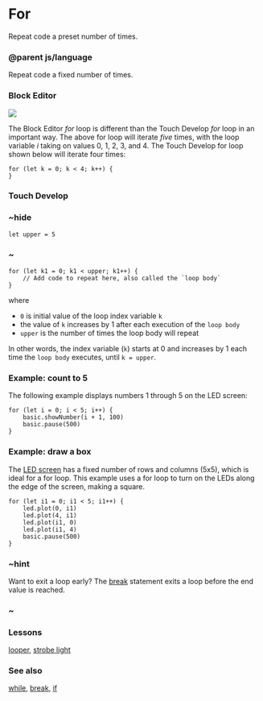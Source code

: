 # For

Repeat code a preset number of times.

### @parent js/language
 

Repeat code a fixed number of times.

### Block Editor

![](/static/mb/events-0.png)

The Block Editor *for* loop is different than the Touch Develop *for* loop in an important way. The above for loop will iterate *five* times, with the loop variable *i* taking on values 0, 1, 2, 3, and 4. The Touch Develop for loop shown below will iterate four times:

```
for (let k = 0; k < 4; k++) {
}
```

### Touch Develop

### ~hide

```
let upper = 5
```

### ~

```
for (let k1 = 0; k1 < upper; k1++) {
    // Add code to repeat here, also called the `loop body`
}
```

where

* `0` is initial value of the loop index variable `k`
* the value of `k` increases by 1 after each execution of the `loop body`
* `upper` is the number of times the loop body will repeat

In other words, the index variable (`k`) starts at 0 and increases by 1 each time the `loop body` executes, until `k = upper`.

### Example: count to 5

The following example displays numbers 1 through 5 on the LED screen:

```
for (let i = 0; i < 5; i++) {
    basic.showNumber(i + 1, 100)
    basic.pause(500)
}
```

### Example: draw a box

The [LED screen](/device/screen) has a fixed number of rows and columns (5x5), which is ideal for a for loop. This example uses a for loop to turn on the LEDs along the edge of the screen, making a square.

```
for (let i1 = 0; i1 < 5; i1++) {
    led.plot(0, i1)
    led.plot(4, i1)
    led.plot(i1, 0)
    led.plot(i1, 4)
    basic.pause(500)
}
```

### ~hint 

Want to exit a loop early? The [break](/js/break) statement exits a loop before the end value is reached.

### ~

### Lessons

[looper](/lessons/looper), [strobe light](/lessons/strobe-light)

### See also

[while](/js/while), [break](/js/break), [if](/reference/logic/if)

